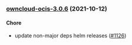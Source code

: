 
<a name="owncloud-ocis-3.0.6"></a>
### [owncloud-ocis-3.0.6](https://github.com/truecharts/apps/compare/owncloud-ocis-3.0.5...owncloud-ocis-3.0.6) (2021-10-12)

#### Chore

* update non-major deps helm releases ([#1126](https://github.com/truecharts/apps/issues/1126))
